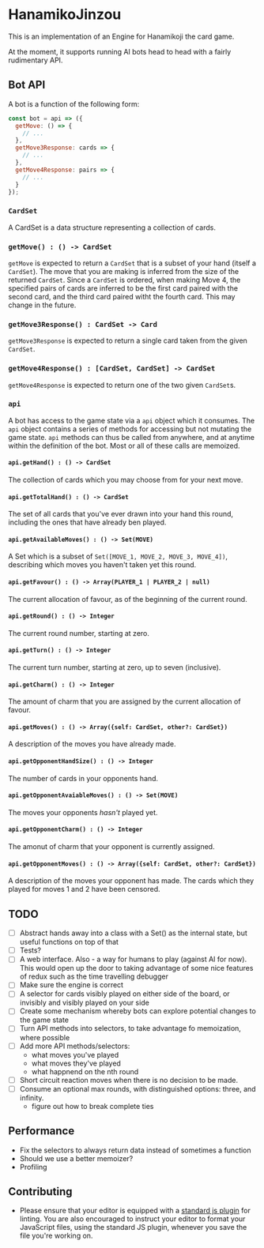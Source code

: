 # HanamikoJinzou

This is an implementation of an Engine for Hanamikoji the card game.

At the moment, it supports running AI bots head to head with a fairly
rudimentary API.

## Bot API

A bot is a function of the following form:

```javascript
const bot = api => ({
  getMove: () => {
    // ...
  },
  getMove3Response: cards => {
    // ...
  },
  getMove4Response: pairs => {
    // ...
  }
});
```

### `CardSet`

A CardSet is a data structure representing a collection of cards.

### `getMove() : () -> CardSet`

`getMove` is expected to return a `CardSet` that is a subset of your hand
(itself a `CardSet`).
The move that you are making is inferred from the size of the returned
`CardSet`.
Since a `CardSet` is ordered, when making Move 4, the specified pairs of cards
are inferred to be the first card paired with the second card, and the third
card paired witht the fourth card. This may change in the future.

### `getMove3Response() : CardSet -> Card`

`getMove3Response` is expected to return a single card taken from the given
`CardSet`.

### `getMove4Response() : [CardSet, CardSet] -> CardSet`

`getMove4Response` is expected to return one of the two given `CardSet`s.

### `api`

A bot has access to the game state via a `api` object which it consumes. The
`api` object contains a series of methods for accessing but not mutating the
game state. `api` methods can thus be called from anywhere, and at anytime
within the definition of the bot. Most or all of these calls are memoized.

#### `api.getHand() : () -> CardSet`

The collection of cards which you may choose from for your next move.

#### `api.getTotalHand() : () -> CardSet`

The set of all cards that you've ever drawn into your hand this round, including
the ones that have already ben played.

#### `api.getAvailableMoves() : () -> Set(MOVE)`

A Set which is a subset of `Set([MOVE_1, MOVE_2, MOVE_3, MOVE_4])`, describing
which moves you haven't taken yet this round.

#### `api.getFavour() : () -> Array(PLAYER_1 | PLAYER_2 | null)`

The current allocation of favour, as of the beginning of the current round.

#### `api.getRound() : () -> Integer`

The current round number, starting at zero.

#### `api.getTurn() : () -> Integer`

The current turn number, starting at zero, up to seven (inclusive).

#### `api.getCharm() : () -> Integer`

The amount of charm that you are assigned by the current allocation of favour.

#### `api.getMoves() : () -> Array({self: CardSet, other?: CardSet})`

A description of the moves you have already made.

#### `api.getOpponentHandSize() : () -> Integer`

The number of cards in your opponents hand.

#### `api.getOpponentAvaiableMoves() : () -> Set(MOVE)`

The moves your opponents _hasn't_ played yet.

#### `api.getOpponentCharm() : () -> Integer`

The amonut of charm that your opponent is currently assigned.

#### `api.getOpponentMoves() : () -> Array({self: CardSet, other?: CardSet})`

A description of the moves your opponent has made. The cards which they played
for moves 1 and 2 have been censored.

## TODO

- [ ] Abstract hands away into a class with a Set() as the internal state, but
      useful functions on top of that
- [ ] Tests?
- [ ] A web interface. Also - a way for humans to play (against AI for now).
      This would open up the door to taking advantage of some nice features of redux
      such as the time travelling debugger
- [ ] Make sure the engine is correct
- [ ] A selector for cards visibly played on either side of the board, or
      invisibly and visibly played on your side
- [ ] Create some mechanism whereby bots can explore potential changes to the
      game state
- [ ] Turn API methods into selectors, to take advantage fo memoization, where
      possible
- [ ] Add more API methods/selectors:
  - what moves you've played
  - what moves they've played
  - what happnend on the nth round
- [ ] Short circuit reaction moves when there is no decision to be made.
- [ ] Consume an optional max rounds, with distinguished options: three, and
      infinity.
  - figure out how to break complete ties

## Performance

- Fix the selectors to always return data instead of sometimes a function
- Should we use a better memoizer?
- Profiling

## Contributing

- Please ensure that your editor is equipped with a [standard js
  plugin](https://standardjs.com/) for linting. You are also encouraged to
  instruct your editor to format your JavaScript files, using the standard JS
  plugin, whenever you save the file you're working on.
